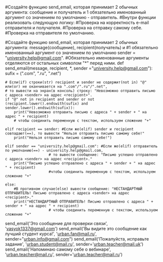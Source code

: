 #Создайте функцию send_email, которая принимает 2 обычных аргумента: сообщение и получатель и 1 обязательно именованный аргумент со значением по умолчанию - отправитель.
#Внутри функции реализовать следующую логику:
#Проверка на корректность e-mail отправителя и получателя.
#Проверка на отправку самому себе.
#Проверка на отправителя по умолчанию.


#Создайте функцию send_email, которая принимает 2 обычных аргумента: message(сообщение), recipient(получатель) и
#1 обязательно именованный аргумент со значением по умолчанию sender = "university.help@gmail.com".
#Обязательно именованные аргументы отделяются от остальных символом "*" перед ними.
def send_email(message, recipient, *, sender ="university.help@gmail.com"):
    sufix = (".com", ".ru", ".net")

    # Если(if) строки(str) recipient и sender не содержит(not in) "@" или(or) не оканчивается на ".com"/".ru"/".net",
    # то вывести на экран(в консоль) строку: "Невозможно отправить письмо с адреса <sender> на адрес <recipient>".
    if "@" not in recipient and sender or not (recipient.lower().endswith(sufix) and sender.lower().endswith(sufix)):
        print("Невозможно отправить письмо с адреса " + sender + " на адрес " + recipient)
        # чтобы соединить переменную с текстом, используем сложение "+"

    elif recipient == sender: #Если же(elif) sender и recipient совпадают(==), то вывести "Нельзя отправить письмо самому себе!"
        print("Нельзя отправить письмо самому себе!")

    elif sender == "university.help@gmail.com": #Если же(elif) отправитель по умолчанию(==) - university.help@gmail.com,
                        # то вывести сообщение: "Письмо успешно отправлено с адреса <sender> на адрес <recipient>."
        print("Письмо успешно отправлено с адреса " + sender + " на адрес " + recipient)
                        #чтобы соединить переменную с текстом, используем сложение "+"

    else:
        #В противном случае(else) вывести сообщение: "НЕСТАНДАРТНЫЙ ОТПРАВИТЕЛЬ! Письмо отправлено с адреса <sender> на адрес <recipient>."
        print("НЕСТАНДАРТНЫЙ ОТПРАВИТЕЛЬ! Письмо отправлено с адреса " + sender + " на адрес " + recipient)
                        # чтобы соединить переменную с текстом, используем сложение "+"

send_email('Это сообщение для проверки связи', 'vasyok1337@gmail.com')
send_email('Вы видите это сообщение как лучший студент курса!', 'urban.fan@mail.ru', sender="urban.info@gmail.com")
send_email('Пожалуйста, исправьте задание', 'urban.student@mail.ru', sender='urban.teacher@mail.uk')
send_email('Напоминаю самому себе о вебинаре', 'urban.teacher@mail.ru', sender='urban.teacher@mail.ru')
